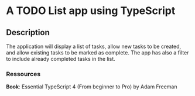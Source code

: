 # A TODO List app using TypeScript

## Description

The application will display a list of tasks, allow new tasks to be created, and allow existing tasks to be marked as complete. The app has also a filter to include already completed tasks in the list.

### Ressources

**Book**: Essential TypeScript 4 (From beginner to Pro) by Adam Freeman
